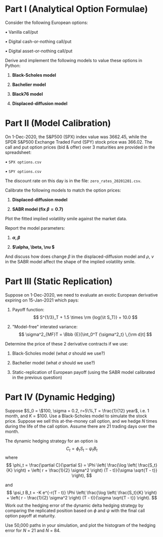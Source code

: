 # Part I (Analytical Option Formulae)

Consider the following European options:

*•* Vanilla call/put

*•* Digital cash-or-nothing call/put

*•* Digital asset-or-nothing call/put

Derive and implement the following models to value these options in Python:

1. **Black-Scholes model**

2. **Bachelier model**

3. **Black76 model**

4. **Displaced-diffusion model**

# Part II (Model Calibration)

On 1-Dec-2020, the S&P500 (SPX) index value was 3662.45, while the SPDR S&P500 Exchange Traded Fund (SPY) stock price was 366.02. The call and put option prices (bid & offer) over 3 maturities are provided in the spreadsheet:

*•* `SPX options.csv`

*•* `SPY options.csv`

The discount rate on this day is in the file: `zero_rates_20201201.csv`.

Calibrate the following models to match the option prices:

1. **Displaced-diffusion model**

2. **SABR model (fix $\beta = 0.7$)**

Plot the fitted implied volatility smile against the market data.

Report the model parameters:

1. **$\alpha, \beta$**

2. **$\alpha, \beta, \nu $**

And discuss how does change $\beta$ in the displaced-diffusion model and $\rho$, $\nu$​ in the SABR model affect the shape of the implied volatility smile.

# Part III (Static Replication)

Suppose on 1-Dec-2020, we need to evaluate an exotic European derivative expiring on 15-Jan-2021 which pays:

1. Payoff function:
   $$
   S^{1/3}_T + 1.5 \times \rm {log(\it S_T)} + 10.0
   $$
   

2. "Model-free" interated variance:
   $$
   \sigma^2_{MF}T = \Bbb {E}[\int_0^T {\sigma^2_t} \,{\rm d}t]
   $$
   

Determine the price of these 2 derivative contracts if we use:

1. Black-Scholes model (what $\sigma$ should we use?)

2. Bachelier model (what $\sigma$ should we use?)

3. Static-replication of European payoff (using the SABR model calibrated in the previous question)

# Part IV (Dynamic Hedging)

Suppose $S_0 = \$100, \sigma = 0.2, r=5\%,T = \frac{1}{12} year$, i.e. 1 month, and *K* = $100. Use a Black-Scholes model to simulate the stock price. Suppose we sell this at-the-money call option, and we hedge *N* times during the life of the call option. Assume there are 21 trading days over the month.

The dynamic hedging strategy for an option is 
$$
C_t = \phi_tS_t - \psi_tB_t
$$
where
$$
\phi_t = \frac{\partial C}{\partial S} = \Phi \left( \frac{\log \left( \frac{S_t}{K} \right) + \left( r + \frac{1}{2} \sigma^2 \right) (T - t)}{\sigma \sqrt{T - t}} \right),
$$


and
$$
\psi_t B_t = -K e^{-r(T - t)} \Phi \left( \frac{\log \left( \frac{S_t}{K} \right) + \left( r - \frac{1}{2} \sigma^2 \right) (T - t)}{\sigma \sqrt{T - t}} \right).
$$
Work out the hedging error of the dynamic delta hedging strategy by comparing the replicated position based on *ϕ* and *ψ* with the final call option payoff at maturity.

Use 50,000 paths in your simulation, and plot the histogram of the hedging error for *N* = 21 and *N* = 84.